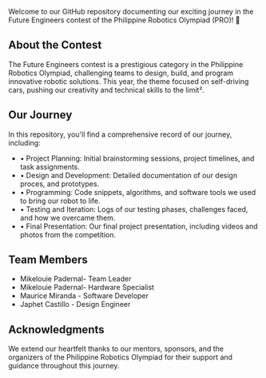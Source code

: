 Welcome to our GitHub repository documenting our exciting journey in the Future Engineers contest of the Philippine Robotics Olympiad (PRO)! 🚀

## About the Contest
The Future Engineers contest is a prestigious category in the Philippine Robotics Olympiad, challenging teams to design, build, and program innovative robotic solutions. This year, the theme focused on self-driving cars, pushing our creativity and technical skills to the limit².

## Our Journey
In this repository, you'll find a comprehensive record of our journey, including:
- • Project Planning: Initial brainstorming sessions, project timelines, and task assignments.
- • Design and Development: Detailed documentation of our design proces, and prototypes.
- • Programming: Code snippets, algorithms, and software tools we used to bring our robot to life.
- • Testing and Iteration: Logs of our testing phases, challenges faced, and how we overcame them.
- • Final Presentation: Our final project presentation, including videos and photos from the competition.

## Team Members
- Mikelouie Padernal- Team Leader
- Mikelouie Padernal- Hardware Specialist
- Maurice Miranda - Software Developer
- Japhet Castillo - Design Engineer

## Acknowledgments
We extend our heartfelt thanks to our mentors, sponsors, and the organizers of the Philippine Robotics Olympiad for their support and guidance throughout this journey.

